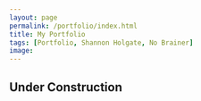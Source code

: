 ```yaml
---
layout: page
permalink: /portfolio/index.html
title: My Portfolio
tags: [Portfolio, Shannon Holgate, No Brainer]
image:
---
```

## Under Construction